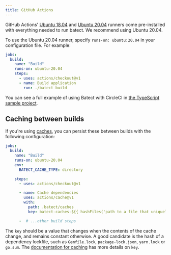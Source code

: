 ```yaml
---
title: GitHub Actions
---
```


GitHub Actions' [Ubuntu 18.04](https://github.com/actions/virtual-environments/blob/main/images/linux/Ubuntu1804-README.md) and
[Ubuntu 20.04](https://github.com/actions/virtual-environments/blob/main/images/linux/Ubuntu2004-README.md) runners come pre-installed
with everything needed to run batect. We recommend using Ubuntu 20.04.

To use the Ubuntu 20.04 runner, specify `runs-on: ubuntu:20.04` in your configuration file. For example:

```yaml title=".github/workflows/build.yml"
jobs:
  build:
    name: "Build"
    runs-on: ubuntu-20.04
    steps:
      - uses: actions/checkout@v1
      - name: Build application
        run: ./batect build
```

You can see a full example of using Batect with CircleCI in [the TypeScript sample project](https://github.com/batect/batect-sample-typescript).

## Caching between builds

If you're using [caches](../../concepts/caches.md), you can persist these between builds with the following configuration:

```yaml title=".github/workflows/build.yml"
jobs:
  build:
    name: "Build"
    runs-on: ubuntu-20.04
    env:
      BATECT_CACHE_TYPE: directory

    steps:
      - uses: actions/checkout@v1

      - name: Cache dependencies
        uses: actions/cache@v1
        with:
          path: .batect/caches
          key: batect-caches-${{ hashFiles('path to a file that uniquely identifies the contents of the caches') }}

      -  # ...other build steps
```

The `key` should be a value that changes when the contents of the cache change, and remains constant otherwise. A good candidate is the hash of a dependency lockfile,
such as `Gemfile.lock`, `package-lock.json`, `yarn.lock` or `go.sum`. The
[documentation for caching](https://docs.github.com/en/free-pro-team@latest/actions/guides/caching-dependencies-to-speed-up-workflows#using-the-cache-action) has
more details on `key`.
